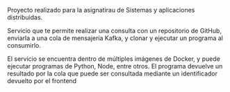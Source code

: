 Proyecto realizado para la asignatirau de Sistemas y aplicaciones distribuidas.

Servicio que te permite realizar una consulta con un repositorio de GitHub, enviarla a una cola de mensajería Kafka, y clonar y ejecutar un programa al consumirlo.

El servicio se encuentra dentro de múltiples imágenes de Docker, y puede ejecutar programas de Python, Node, entre otros. El programa devuelve un resultado por la cola que puede ser consultada mediante un identificador devuelto por el frontend
